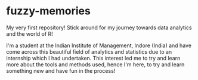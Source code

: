 # fuzzy-memories
My very first repository! Stick around for my journey towards data analytics and the world of R!

I'm a student at the Indian Institute of Management, Indore (India) and have come across this beautiful field of analytics and statistics due to an internship which I had undertaken. This interest led me to try and learn more about the tools and methods used, hence I'm here, to try and learn something new and have fun in the process!
